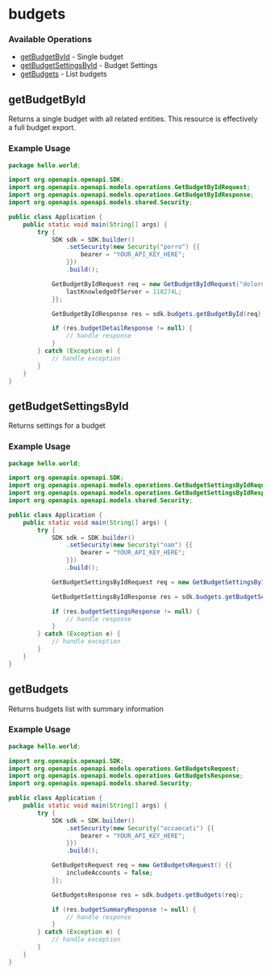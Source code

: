 # budgets

### Available Operations

* [getBudgetById](#getbudgetbyid) - Single budget
* [getBudgetSettingsById](#getbudgetsettingsbyid) - Budget Settings
* [getBudgets](#getbudgets) - List budgets

## getBudgetById

Returns a single budget with all related entities.  This resource is effectively a full budget export.

### Example Usage

```java
package hello.world;

import org.openapis.openapi.SDK;
import org.openapis.openapi.models.operations.GetBudgetByIdRequest;
import org.openapis.openapi.models.operations.GetBudgetByIdResponse;
import org.openapis.openapi.models.shared.Security;

public class Application {
    public static void main(String[] args) {
        try {
            SDK sdk = SDK.builder()
                .setSecurity(new Security("porro") {{
                    bearer = "YOUR_API_KEY_HERE";
                }})
                .build();

            GetBudgetByIdRequest req = new GetBudgetByIdRequest("dolorum") {{
                lastKnowledgeOfServer = 118274L;
            }};            

            GetBudgetByIdResponse res = sdk.budgets.getBudgetById(req);

            if (res.budgetDetailResponse != null) {
                // handle response
            }
        } catch (Exception e) {
            // handle exception
        }
    }
}
```

## getBudgetSettingsById

Returns settings for a budget

### Example Usage

```java
package hello.world;

import org.openapis.openapi.SDK;
import org.openapis.openapi.models.operations.GetBudgetSettingsByIdRequest;
import org.openapis.openapi.models.operations.GetBudgetSettingsByIdResponse;
import org.openapis.openapi.models.shared.Security;

public class Application {
    public static void main(String[] args) {
        try {
            SDK sdk = SDK.builder()
                .setSecurity(new Security("nam") {{
                    bearer = "YOUR_API_KEY_HERE";
                }})
                .build();

            GetBudgetSettingsByIdRequest req = new GetBudgetSettingsByIdRequest("officia");            

            GetBudgetSettingsByIdResponse res = sdk.budgets.getBudgetSettingsById(req);

            if (res.budgetSettingsResponse != null) {
                // handle response
            }
        } catch (Exception e) {
            // handle exception
        }
    }
}
```

## getBudgets

Returns budgets list with summary information

### Example Usage

```java
package hello.world;

import org.openapis.openapi.SDK;
import org.openapis.openapi.models.operations.GetBudgetsRequest;
import org.openapis.openapi.models.operations.GetBudgetsResponse;
import org.openapis.openapi.models.shared.Security;

public class Application {
    public static void main(String[] args) {
        try {
            SDK sdk = SDK.builder()
                .setSecurity(new Security("occaecati") {{
                    bearer = "YOUR_API_KEY_HERE";
                }})
                .build();

            GetBudgetsRequest req = new GetBudgetsRequest() {{
                includeAccounts = false;
            }};            

            GetBudgetsResponse res = sdk.budgets.getBudgets(req);

            if (res.budgetSummaryResponse != null) {
                // handle response
            }
        } catch (Exception e) {
            // handle exception
        }
    }
}
```
